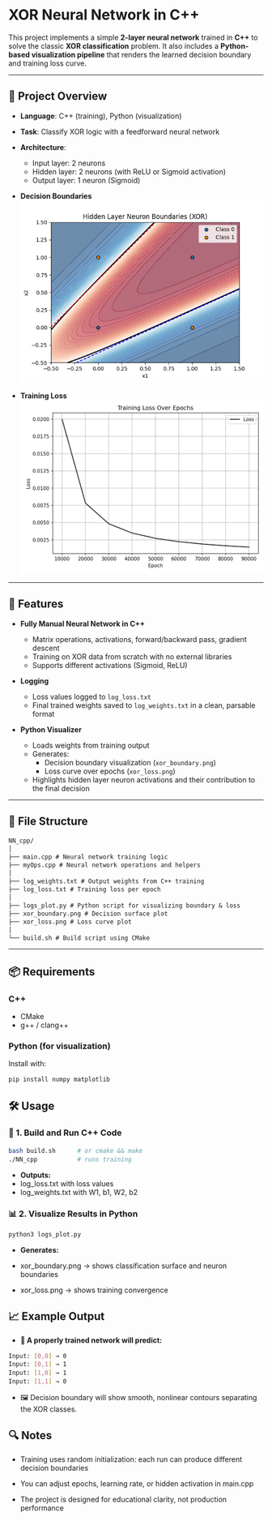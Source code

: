 # XOR Neural Network in C++ 

This project implements a simple **2-layer neural network** trained in **C++** to solve the classic **XOR classification** problem. It also includes a **Python-based visualization pipeline** that renders the learned decision boundary and training loss curve.

---

## 🧠 Project Overview

- **Language**: C++ (training), Python (visualization)
- **Task**: Classify XOR logic with a feedforward neural network
- **Architecture**:
  - Input layer: 2 neurons
  - Hidden layer: 2 neurons (with ReLU or Sigmoid activation)
  - Output layer: 1 neuron (Sigmoid)
- **Decision Boundaries**  
  ![XOR Decision Boundary](log_boundaries_best.png)

- **Training Loss**  
  ![Training Loss Curve](log_loss.png)

---

## 🚀 Features

- **Fully Manual Neural Network in C++**
  - Matrix operations, activations, forward/backward pass, gradient descent
  - Training on XOR data from scratch with no external libraries
  - Supports different activations (Sigmoid, ReLU)

- **Logging**
  - Loss values logged to `log_loss.txt`
  - Final trained weights saved to `log_weights.txt` in a clean, parsable format

- **Python Visualizer**
  - Loads weights from training output
  - Generates:
    - Decision boundary visualization (`xor_boundary.png`)
    - Loss curve over epochs (`xor_loss.png`)
  - Highlights hidden layer neuron activations and their contribution to the final decision

---

## 📂 File Structure
```
NN_cpp/
│
├── main.cpp # Neural network training logic
├── myOps.cpp # Neural network operations and helpers
│
├── log_weights.txt # Output weights from C++ training
├── log_loss.txt # Training loss per epoch
│
├── logs_plot.py # Python script for visualizing boundary & loss
├── xor_boundary.png # Decision surface plot
├── xor_loss.png # Loss curve plot
│
└── build.sh # Build script using CMake
```
---

## 📦 Requirements

### C++
- CMake
- g++ / clang++

### Python (for visualization)
Install with:
```bash
pip install numpy matplotlib
```
## 🛠️ Usage

### 🔧 1. Build and Run C++ Code

```bash
bash build.sh      # or cmake && make
./NN_cpp           # runs training
```

- **Outputs:**
 - log_loss.txt with loss values
 - log_weights.txt with W1, b1, W2, b2

### 📊 2. Visualize Results in Python

```bash
python3 logs_plot.py
```
- **Generates:**

 - xor_boundary.png → shows classification surface and neuron boundaries

 - xor_loss.png → shows training convergence



## 📈 Example Output
- **🧠 A properly trained network will predict:**

```bash
Input: [0,0] → 0
Input: [0,1] → 1
Input: [1,0] → 1
Input: [1,1] → 0
```

- 🖼️ Decision boundary will show smooth, nonlinear contours separating the XOR classes.

## 🔍 Notes

- Training uses random initialization: each run can produce different decision boundaries

- You can adjust epochs, learning rate, or hidden activation in main.cpp

- The project is designed for educational clarity, not production performance

